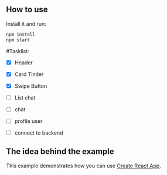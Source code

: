 ## How to use


Install it and run:

```sh
npm install
npm start
```
#Tasklist:
- [x] Header
- [x] Card Tinder
- [x] Swipe Button
- [ ] List chat 
- [ ] chat
- [ ] profile user 
- [ ] connect to backend


## The idea behind the example

This example demonstrates how you can use [Create React App](https://github.com/facebookincubator/create-react-app).


